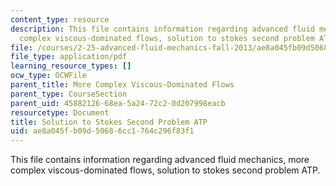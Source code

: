 ```yaml
---
content_type: resource
description: This file contains information regarding advanced fluid mechanics, more
  complex viscous-dominated flows, solution to stokes second problem ATP.
file: /courses/2-25-advanced-fluid-mechanics-fall-2013/ae8a045fb09d50686cc1764c296f83f1_MIT2_25F13_SolutionStokes2.pdf
file_type: application/pdf
learning_resource_types: []
ocw_type: OCWFile
parent_title: More Complex Viscous-Dominated Flows
parent_type: CourseSection
parent_uid: 45882126-68ea-5a24-72c2-0d207998eacb
resourcetype: Document
title: Solution to Stokes Second Problem ATP
uid: ae8a045f-b09d-5068-6cc1-764c296f83f1
---
```

This file contains information regarding advanced fluid mechanics, more complex viscous-dominated flows, solution to stokes second problem ATP.